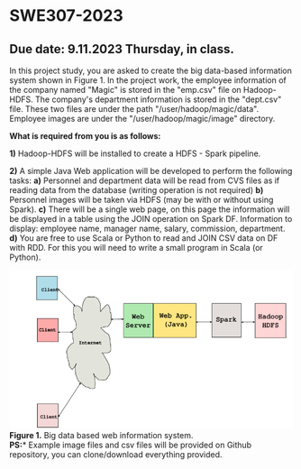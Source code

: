 # SWE307-2023
## Due date: 9.11.2023 Thursday, in class.

In this project study, you are asked to create the big data-based information system shown in Figure 1. In the project work, the employee information of the company named "Magic" is stored in the "emp.csv" file on Hadoop-HDFS. The company's department information is stored in the "dept.csv" file. These two files are under the path "/user/hadoop/magic/data". Employee images are under the "/user/hadoop/magic/image" directory. 

**What is required from you is as follows:**

**1)** Hadoop-HDFS will be installed to create a HDFS - Spark pipeline.

**2)** A simple Java Web application will be developed to perform the following tasks:
	**a)** Personnel and department data will be read from CVS files as if reading data 	from the database (writing operation is not required)
	**b)** Personnel images will be taken via HDFS (may be with or without using Spark).
	**c)** There will be a single web page, on this page the information will be displayed in 	a table using the JOIN operation on Spark DF. Information to display: employee 	name, manager name, salary, commission, department.
	**d)** You are free to use Scala or Python to read and JOIN CSV data on DF with RDD. 	For this you will need to write a small program in Scala (or Python).

![Project architecture.](SWE307-pro1.png)
<br>
**Figure 1.** Big data based web information system.
<br>
**PS:*** Example image files and csv files will be provided on Github repository, you can clone/download everything provided. 
